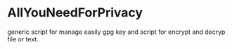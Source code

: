 # AllYouNeedForPrivacy
generic script for manage easily gpg key and script for encrypt and decryp file or text.
